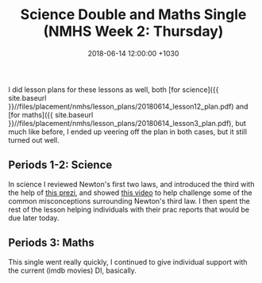 ﻿---
layout: post
title:  "Science Double and Maths Single (NMHS Week 2: Thursday)"
date:   2018-06-14 12:00:00 +1030
categories: MTeach nmhsPlacement
tags: [1-1, 1-2, 1-5, 2-1, 2-2, 2-3, 3-1, 3-2, 3-3, 3-4, 3-5, 3-6, 4-1, 4-2, 5-1, 5-2]
---

I did lesson plans for these lessons as well, both [for science]({{ site.baseurl }}//files/placement/nmhs/lesson_plans/20180614_lesson12_plan.pdf) and [for maths]({{ site.baseurl }}//files/placement/nmhs/lesson_plans/20180614_lesson3_plan.pdf), but much like before, I ended up veering off the plan in both cases, but it still turned out well.



## Periods 1-2: Science

In science I reviewed Newton's first two laws, and introduced the third with the help of [this prezi](https://prezi.com/view/usf192Co4DWtAdaiVDVj/), and showed [this video](https://youtu.be/8bTdMmNZm2M) to help challenge some of the common misconceptions surrounding Newton's third law. I then spent the rest of the lesson helping individuals with their prac reports that would be due later today.



## Periods 3: Maths

This single went really quickly, I continued to give individual support with the current (imdb movies) DI, basically.





